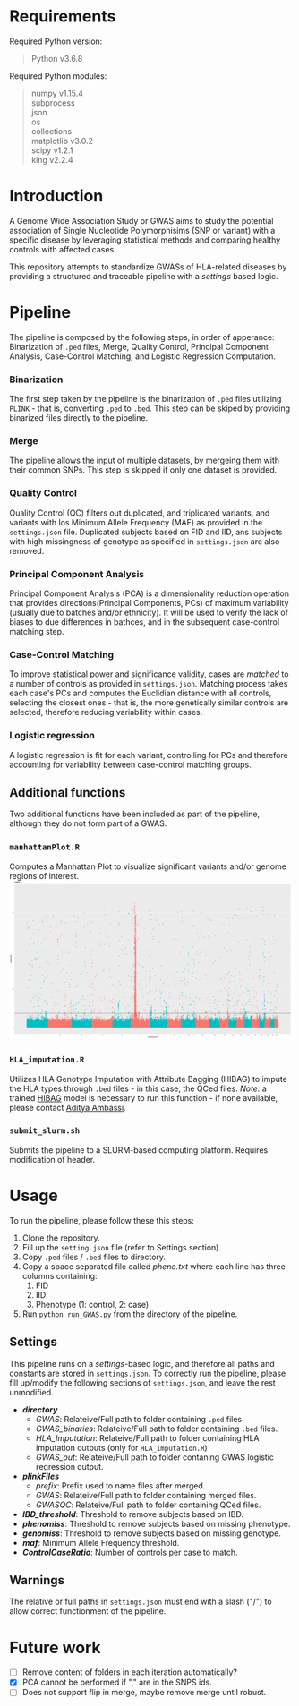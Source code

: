 # Requirements
Required Python version:
> Python v3.6.8 

Required Python modules:
> numpy v1.15.4 <br>
> subprocess <br>
> json <br>
> os <br>
> collections <br>
> matplotlib v3.0.2 <br>
> scipy v1.2.1 <br>
> king v2.2.4 <br>

# Introduction 
A Genome Wide Association Study or GWAS aims to study the potential association of Single Nucleotide Polymorphisims (SNP or variant) with a specific disease by leveraging statistical methods and comparing healthy controls with affected cases. 

This repository attempts to standardize GWASs of HLA-related diseases by providing a structured and traceable pipeline with a *settings* based logic. 

# Pipeline

The pipeline is composed by the following steps, in order of apperance: Binarization of `.ped` files, Merge, Quality Control, Principal Component Analysis, Case-Control Matching, and Logistic Regression Computation.

### Binarization
The first step taken by the pipeline is the binarization of `.ped` files utilizing `PLINK` - that is, converting `.ped` to `.bed`. This step can be skiped by providing binarized files directly to the pipeline.

### Merge
The pipeline allows the input of multiple datasets, by mergeing them with their common SNPs. This step is skipped if only one dataset is provided. 

### Quality Control 
Quality Control (QC) filters out duplicated, and triplicated variants, and variants with los Minimum Allele Frequency (MAF) as provided in the `settings.json` file. Duplicated subjects based on FID and IID, ans subjects with high missingness of genotype as specified in `settings.json` are also removed. 

### Principal Component Analysis
Principal Component Analysis (PCA) is a dimensionality reduction operation that provides directions(Principal Components, PCs) of maximum variability (usually due to batches and/or ethnicity). It will be used to verify the lack of biases to due differences in bathces, and in the subsequent case-control matching step. 

### Case-Control Matching 
To improve statistical power and significance validity, cases are *matched* to a number of controls as provided in `settings.json`. Matching process takes each case's PCs and computes the Euclidian distance with all controls, selecting the closest ones - that is, the more genetically similar controls are selected, therefore reducing variability within cases.

### Logistic regression
A logistic regression is fit for each variant, controlling for PCs and therefore accounting for variability between case-control matching groups.

## Additional functions
Two additional functions have been included as part of the pipeline, although they do not form part of a GWAS.

### `manhattanPlot.R`
Computes a Manhattan Plot to visualize significant variants and/or genome regions of interest.
![Manhatan Plot](GWAS.png)

### `HLA_imputation.R`
Utilizes HLA Genotype Imputation with Attribute Bagging (HIBAG) to impute the HLA types through `.bed` files - in this case, the QCed files. *Note:* a trained [HIBAG](https://bioconductor.org/packages/release/bioc/html/HIBAG.html) model is necessary to run this function - if none available, please contact [Aditya Ambassi](https://github.com/adiamb).

### `submit_slurm.sh`
Submits the pipeline to a SLURM-based computing platform. Requires modification of header.

# Usage 
To run the pipeline, please follow these this steps:
1. Clone the repository.
2. Fill up the `setting.json` file (refer to Settings section).
3. Copy `.ped` files / `.bed` files to directory.
4. Copy a space separated file called *pheno.txt* where each line has three columns containing:
   1. FID
   2. IID
   3. Phenotype (1: control, 2: case)
5. Run `python run_GWAS.py` from the directory of the pipeline.

## Settings
This pipeline runs on a *settings*-based logic, and therefore all paths and constants are stored in `settings.json`. To correctly run the pipeline, please fill up/modify the following sections of `settings.json`, and leave the rest unmodified.
* ***directory***
  * *GWAS*: Relateive/Full path to folder containing `.ped` files.
  * *GWAS_binaries*: Relateive/Full path to folder containing `.bed` files.
  * *HLA_Imputation*: Relateive/Full path to folder containing HLA imputation outputs (only for `HLA_imputation.R`)
  * *GWAS_out*: Relateive/Full path to folder contaning GWAS logistic regression output.
* ***plinkFiles***
  * *prefix*: Prefix used to name files after merged.
  * *GWAS*: Relateive/Full path to folder containing merged files.
  * *GWASQC*: Relateive/Full path to folder containing QCed files.
* ***IBD_threshold***: Threshold to remove subjects based on IBD.
* ***phenomiss***: Threshold to remove subjects based on missing phenotype.
* ***genomiss***: Threshold to remove subjects based on missing genotype.
* ***maf***: Minimum Allele Frequency threshold.
* ***ControlCaseRatio***: Number of controls per case to match.

## Warnings
The relative or full paths in `settings.json` must end with a slash ("/") to allow correct functionment of the pipeline.

# Future work
- [ ] Remove content of folders in each iteration automatically?
- [X] PCA cannot be performed if "," are in the SNPS ids.
- [ ] Does not support flip in merge, maybe remove merge until robust.
